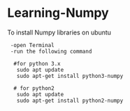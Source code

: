 # Learning-Numpy

To install Numpy libraries on ubuntu

     -open Terminal
     -run the following command
     
      #for python 3.x
       sudo apt update 
       sudo apt-get install python3-numpy
       
      # for python2
       sudo apt update 
       sudo apt-get install python2-numpy
